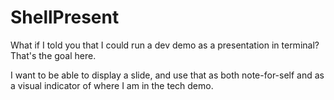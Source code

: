 # ShellPresent

What if I told you that I could run a dev demo as a presentation in terminal? That's the goal here.

I want to be able to display a slide, and use that as both note-for-self and as a visual indicator of where I am in the tech demo.
